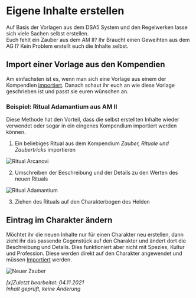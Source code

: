 # Eigene Inhalte erstellen
Auf Basis der Vorlagen aus dem DSA5 System und den Regelwerken lasse sich viele Sachen selbst erstellen.  
Euch fehlt ein Zauber aus dem AM II? Ihr Braucht einen Geweihten aus dem AG I? Kein Problem erstellt euch die Inhalte selbst.  

## Import einer Vorlage aus den Kompendien
Am einfachsten ist es, wenn man sich eine Vorlage aus einem der Kompendien [importiert](de-Bibliothek#inhalte-verwenden).
Danach schaut ihr euch an wie diese Vorlage geschrieben ist und passt sie euren wünschen an.

### Beispiel: Ritual Adamantium aus AM II
Diese Methode hat den Vorteil, dass die selbst erstellten Inhalte wieder verwendet oder sogar in ein eingenes Kompendium importiert werden können.
1. Ein beliebiges Ritual aus dem Kompendium *Zauber, Rituale und Zaubertricks* importieren  
  
![Ritual Arcanovi](https://user-images.githubusercontent.com/80099175/112989660-6f4d6680-9165-11eb-8dc8-3791c4bf4843.png)  
  
2. Umschreiben der Beschreibung und der Details zu den Werten des neuen Rituals
  
![Ritual Adamantium](https://user-images.githubusercontent.com/80099175/112989947-c9e6c280-9165-11eb-81ea-5693284405d6.png)
  
3. Ziehen des Rituals auf den Charakterbogen des Helden

## Eintrag im Charakter ändern
Möchtet ihr die neuen Inhalte nur für einen Charakter neu erstellen, dann zieht ihr das passende Gegenstück auf den Charakter und ändert dort die Beschreibung und Details. Dies funktioniert aber nicht mit Spezies, Kultur und Profession. Diese werden direkt auf den Charakter angewendet und müssen [Importiert](de-Eigene_Inhalte_erstellen.md#import-einer-vorlage-aus-den-kompendien) werden.
  
![Neuer Zauber](https://user-images.githubusercontent.com/80099175/112993339-68285780-9169-11eb-81c6-8fb219ce5356.png)  

*[x]Zuletzt bearbeitet: 04.11.2021*  
*Inhalt geprüft, keine Änderung*  
